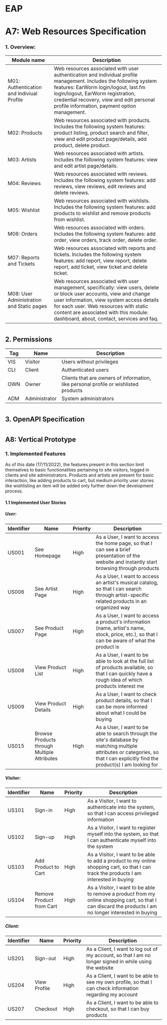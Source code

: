# EAP 

# A7: Web Resources Specification

### 1. Overview:

|Module name|Description|
|---|---|
|M01: Authentication and Indiviual Profile|Web resources associated with user authentication and individual profile management. Includes the following system features: EarWorm login/logout, last.fm login/logout, EarWorm registration, credential recovery, view and edit personal profile information, payment option management.| 
|M02: Products|Web resources associated with products. Includes the following system features: product listing, product search and filter, view and edit product page/details, add product, delete product.| 
|M03: Artists|Web resources associated with artists. Includes the following system features: view and edit artist page/details.| 
|M04: Reviews|Web resources associated with reviews. Includes the following system features: add reviews, view reviews, edit reviews and delete reviews.|
|M05: Wishlist|Web resources associated with wishlists. Includes the following system features: add products to wishlist and remove products from wishlist.
|M06: Orders|Web resources associated with orders. Includes the following system features: add order, view orders, track order, delete order.|
|M07: Reports and Tickets|Web resources associated with reports and tickets. Includes the following system features: add report, view report, delete report, add ticket, view ticket and delete ticket.|
|M08: User Administration and Static pages|Web resources associated with user management, specifically: view users, delete or block user accounts, view and change user information, view system access details for each user. Web resources with static content are associated with this module: dashboard, about, contact, services and faq.|

#

## 2. Permissions

|Tag|Name|Description|
|---|---|---|
|VIS|Visitor|Users without privileges|
|CLI|Client|Authenticated users|
|OWN|Owner|Clients that are owners of information, like personal profile or wishlisted products|
|ADM|Administrator|System administrators|

#

## 3. OpenAPI Specification

#

## A8: Vertical Prototype

### 1. Implemented Features
As of this date (17/11/2022), the features present in this section limit themselves to basic functionalities pertaining to site visitors, logged in clients and site administrators. Products and artists are present for basic interaction, like adding products to cart, but medium priority user stories like wishlisting an item will be added only further down the development process. 

#### 1.1 Implemented User Stories

##### User:

|Identifier|Name|Priority|Description|
|---|---|---|---|
|US001|See Homepage|High|As a User, I want to access the home page, so that I can see a brief presentation of the website and instantly start browsing through products|
|US006|See Artist Page|High|As a User, I want to access an artist's musical catalog, so that I can search through artist-specific related products in an organized way|
|US007|See Product Page|High|As a User, I want to access a product's information (name, artist's name, stock, price, etc.), so that I can be aware of what the product is|
|US008|View Product List|High|As a User, I want to be able to look at the full list of products available, so that I can quickly have a rough idea of which products interest me|
|US009|View Product Details|High|As a User, I want to check product details, so that I can be more informed about what I could be buying|
|US015|Browse Products through Multiple Attributes|High|As a User, I want to be able to search through the site's database by matching multiple attributes or categories, so that I can explicitly find the product(s) I am looking for|


##### Visitor:

|Identifier|Name|Priority|Description|
|---|---|---|---|
|US101|Sign-in|High|As a Visitor, I want to authenticate into the system, so that I can access privileged information|
|US102|Sign-up|High|As a Visitor, I want to register myself into the system, so that I can authenticate myself into the system|
|US103|Add Product to Cart|High|As a Visitor, I want to be able to add a product to my online shopping cart, so that I can track the products I am interested in buying|
|US104|Remove Product from Cart|High|As a Visitor, I want to be able to remove a product from my online shopping cart, so that I can discard the products I am no longer interested in buying|

##### Client:

|Identifier|Name|Priority|Description|
|---|---|---|---|
|US201|Sign-out|High|As a Client, I want to log out of my account, so that I am no longer signed in while using the website|
|US204|View Profile|High|As a Client, I want to be able to see my own profile, so that I can check information regarding my account|
|US207|Checkout|High|As a Client, I want to be able to checkout, so that I can buy products|